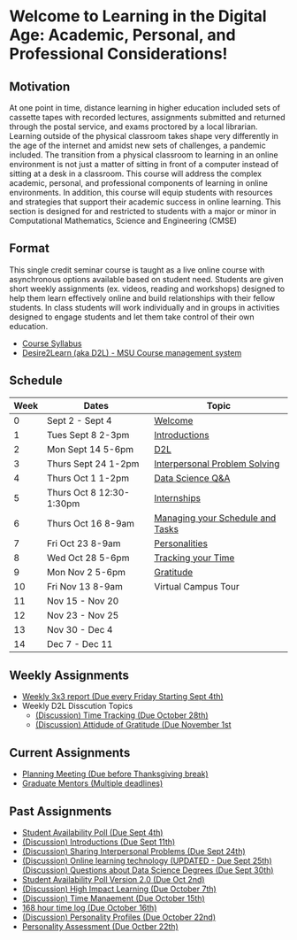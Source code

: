 # Welcome to  Learning in the Digital Age: Academic, Personal, and Professional Considerations!

## Motivation 
At one point in time, distance learning in higher education included sets of cassette tapes with recorded lectures, assignments submitted and returned through the postal service, and exams proctored by a local librarian. Learning outside of the physical classroom takes shape very differently in the age of the internet and amidst new sets of challenges, a pandemic included. The transition from a physical classroom to learning in an online environment is not just a matter of sitting in front of a computer instead of sitting at a desk in a classroom. This course will address the complex academic, personal, and professional components of learning in online environments. In addition, this course will equip students with resources and strategies that support their academic success in online learning. This section is designed for and restricted to students with a major or minor in Computational Mathematics, Science and Engineering (CMSE)

## Format
This single credit seminar course is taught as a live online course with asynchronous options available based on student need.   Students are given short weekly assignments (ex. videos, reading and workshops) designed to help them  learn effectively online and build relationships with their fellow students.   In class students will work individually and in groups in activities designed to engage students and let them take control of their own education.  

- [Course Syllabus](https://docs.google.com/document/d/e/2PACX-1vRT3n1QJyiX8QVwtKLSzMafUcQGJif2ipsgR5giEqchQ5jVBHZRyJKNT30OFifqojdrspXiJUHuGm0Z/pub)
- [Desire2Learn (aka D2L) - MSU Course management system](https://d2l.msu.edu/d2l/home/1172254)

## Schedule

| Week | Dates |  Topic |
|------|-------|-------|
| 0 | Sept 2 - Sept 4 | [Welcome](0907-SEMINAR-Welcome) |
| 1 | Tues Sept 8 2-3pm | [Introductions](0908-SEMINAR-Introduction)  |
| 2 | Mon Sept 14 5-6pm  | [D2L](0914-SEMINAR-D2L) | 
| 3 | Thurs Sept 24 1-2pm | [Interpersonal Problem Solving](0924-SEMINAR-Interpersonal_Problem_Solving)  | 
| 4 | Thurs Oct 1 1-2pm | [Data Science Q&A](1001-SEMINAR-Data_Science_QnA)  |
| 5 | Thurs Oct 8 12:30-1:30pm  | [Internships](1008-SEMINAR-Adam_Alessio) | 
| 6 | Thurs Oct 16 8-9am | [Managing your Schedule and Tasks](1016-SEMINAR-Calendars) | 
| 7 | Fri Oct 23 8-9am | [Personalities](1023-SEMINAR-Personalities)
| 8 | Wed Oct 28 5-6pm| [Tracking your Time](1028-SEMINAR-Time_Logs)
| 9 | Mon Nov 2 5-6pm  | [Gratitude](1102-SEMINAR-Attitude-of-gratitude) | 
| 10 | Fri Nov 13 8-9am   | Virtual Campus Tour | 
| 11 | Nov 15 - Nov 20 | | 
| 12 | Nov 23 - Nov 25  |  | 
| 13 | Nov 30 - Dec 4 | | 
| 14 | Dec 7 - Dec 11 | | 


## Weekly Assignments
* [Weekly 3x3 report (Due every Friday Starting Sept 4th)](3x3_Weekly_Report)
* Weekly D2L Disscution Topics
	* [(Discussion) Time Tracking (Due October 28th)](1028-DISCUSSION-Time_Tracking)
	* [(Discussion) Attidude of Gratitude (Due November 1st](1101-DISCUSSION-Gratitude)

## Current Assignments
* [Planning Meeting (Due before Thanksgiving break)](Planning_meeting)
* [Graduate Mentors (Multiple deadlines)](Mentors)

## Past Assignments

* [Student Availability Poll (Due Sept 4th)](Availability_Poll)
* [(Discussion) Introductions (Due Sept 11th)](0911-DISCUSSION-Introductions)
* [(Discussion) Sharing Interpersonal Problems (Due Sept 24th)](0924-DISCUSSION-Sharing_interpersonal_Problems)
* [(Discussion) Online learning technology (UPDATED - Due Sept 25th)](0925-DISCUSSION-Online_Technology_Questions_and_Ideas)
[(Discussion) Questions about Data Science Degrees (Due Sept 30th)](1002-DISCUSSION-Questions_about_Data_Science_Degree)
* [Student Availability Poll Version 2.0 (Due Oct 2nd)](1002-Availability_Poll-V2)
* [(Discussion) High Impact Learning (Due October 7th)](1007-DISCUSSION-High_Impact_Learning)
* [(Discussion) Time Manaement (Due October 15th)](1015-DISCUSSION-Time_Managment)
* [168 hour time log (Due October 16th)](168_hour_time_log) 
* [(Discussion) Personality Profiles (Due October 22nd)](1022-DISCUSSION-Personal_Profiles)
* [Personality Assessment (Due Octber 22th)](1022-Personallity_Assessment)
